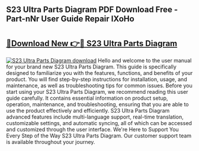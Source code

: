 ## S23 Ultra Parts Diagram PDF Download Free - Part-nNr User Guide Repair IXoHo

# <h2><a href="http://dfiork.blite.top/?on=S23+Ultra+Parts+Diagram">🔗Download New 👉🔴 S23 Ultra Parts Diagram</a></h2>

[![S23 Ultra Parts Diagram download](https://i.imgur.com/lujVjoI.png)](http://dfiork.blite.top/?on=S23+Ultra+Parts+Diagram)
Hello and welcome to the user manual for your brand new S23 Ultra Parts Diagram. This guide is specifically designed to familiarize you with the features, functions, and benefits of your product. You will find step-by-step instructions for installation, usage, and maintenance, as well as troubleshooting tips for common issues. Before you start using your S23 Ultra Parts Diagram, we recommend reading this user guide carefully. It contains essential information on product setup, operation, maintenance, and troubleshooting, ensuring that you are able to use the product effectively and efficiently. S23 Ultra Parts Diagram advanced features include multi-language support, real-time translation, customizable settings, and automatic syncing, all of which can be accessed and customized through the user interface. We're Here to Support You Every Step of the Way S23 Ultra Parts Diagram. Our customer support team is available throughout your journey.
